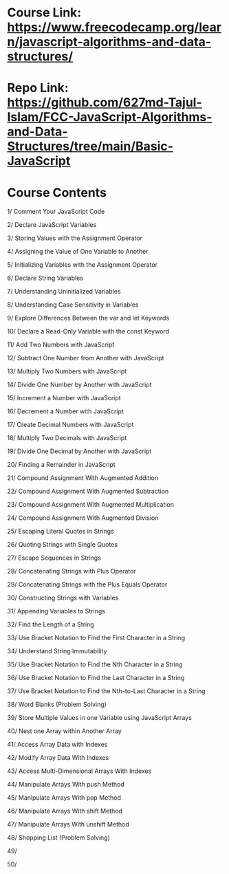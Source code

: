 # Course Link: https://www.freecodecamp.org/learn/javascript-algorithms-and-data-structures/

# Repo Link: https://github.com/627md-Tajul-Islam/FCC-JavaScript-Algorithms-and-Data-Structures/tree/main/Basic-JavaScript

# Course Contents
1/ Comment Your JavaScript Code

2/ Declare JavaScript Variables

3/ Storing Values with the Assignment Operator

4/ Assigning the Value of One Variable to Another

5/ Initializing Variables with the Assignment Operator

6/ Declare String Variables

7/ Understanding Uninitialized Variables

8/ Understanding Case Sensitivity in Variables

9/ Explore Differences Between the var and let Keywords

10/ Declare a Read-Only Variable with the const Keyword

11/ Add Two Numbers with JavaScript

12/ Subtract One Number from Another with JavaScript

13/ Multiply Two Numbers with JavaScript

14/ Divide One Number by Another with JavaScript

15/ Increment a Number with JavaScript

16/ Decrement a Number with JavaScript

17/ Create Decimal Numbers with JavaScript

18/ Multiply Two Decimals with JavaScript

19/ Divide One Decimal by Another with JavaScript

20/ Finding a Remainder in JavaScript

21/ Compound Assignment With Augmented Addition

22/ Compound Assignment With Augmented Subtraction

23/ Compound Assignment With Augmented Multiplication

24/ Compound Assignment With Augmented Division

25/ Escaping Literal Quotes in Strings

26/ Quoting Strings with Single Quotes

27/ Escape Sequences in Strings

28/ Concatenating Strings with Plus Operator

29/ Concatenating Strings with the Plus Equals Operator

30/ Constructing Strings with Variables

31/ Appending Variables to Strings

32/ Find the Length of a String

33/ Use Bracket Notation to Find the First Character in a String

34/ Understand String Immutability

35/ Use Bracket Notation to Find the Nth Character in a String

36/ Use Bracket Notation to Find the Last Character in a String

37/ Use Bracket Notation to Find the Nth-to-Last Character in a String

38/ Word Blanks (Problem Solving)

39/ Store Multiple Values in one Variable using JavaScript Arrays

40/ Nest one Array within Another Array

41/ Access Array Data with Indexes

42/ Modify Array Data With Indexes

43/ Access Multi-Dimensional Arrays With Indexes

44/ Manipulate Arrays With push Method

45/ Manipulate Arrays With pop Method

46/ Manipulate Arrays With shift Method

47/ Manipulate Arrays With unshift Method

48/ Shopping List (Problem Solving)

49/ 

50/ 